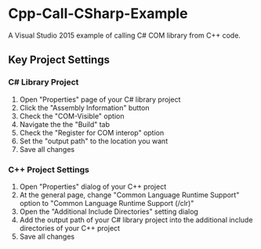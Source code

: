 # Cpp-Call-CSharp-Example
A Visual Studio 2015 example of calling C# COM library from C++ code.

## Key Project Settings
### C# Library Project
1. Open "Properties" page of your C# library project
2. Click the "Assembly Information" button
3. Check the "COM-Visible" option
4. Navigate the the "Build" tab
5. Check the "Register for COM interop" option
6. Set the "output path" to the location you want
7. Save all changes

### C++ Project Settings
1. Open "Properties" dialog of your C++ project
2. At the general page, change "Common Language Runtime Support" option to "Common Language Runtime Support (/clr)"
3. Open the "Additional Include Directories" setting dialog
4. Add the output path of your C# library project into the additional include directories of your C++ project
5. Save all changes
